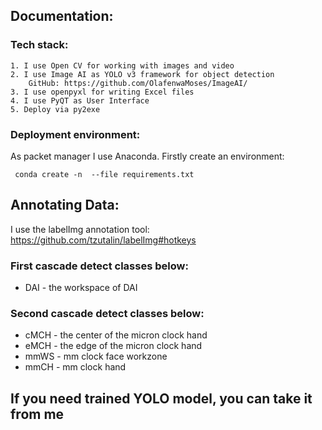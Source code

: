 ## Documentation:

### Tech stack:
    1. I use Open CV for working with images and video
    2. I use Image AI as YOLO v3 framework for object detection
        GitHub: https://github.com/OlafenwaMoses/ImageAI/
    3. I use openpyxl for writing Excel files
    4. I use PyQT as User Interface
    5. Deploy via py2exe
    
### Deployment environment:
As packet manager I use Anaconda. Firstly create an environment:
    <pre><code>
    conda create -n <environment-name> --file requirements.txt
    </code></pre>
    
## Annotating Data:
I use the labelImg annotation tool:
https://github.com/tzutalin/labelImg#hotkeys

### First cascade detect classes below:
- DAI - the workspace of DAI

### Second cascade detect classes below:

- cMCH - the center of the micron clock hand
- eMCH - the edge of the micron clock hand
- mmWS - mm clock face workzone
- mmCH - mm clock hand

## If you need trained YOLO model, you can take it from me

